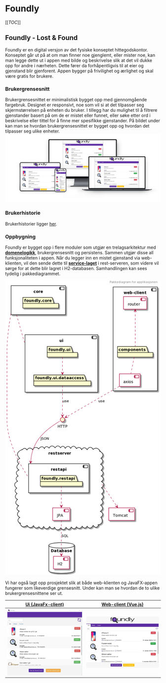 # Foundly

[[_TOC_]]

## Foundly - Lost & Found
Foundly er en digital versjon av det fysiske konseptet hittegodskontor. Konseptet går ut på at om man finner noe gjenglemt, eller mister noe, kan man legge dette ut i appen med bilde og beskrivelse slik at det vil dukke opp for andre i nærheten. Dette fører da forhåpentligvis til at eier og gjenstand blir gjenforent. Appen bygger på frivilighet og ærlighet og skal være gratis for brukere.

### Brukergrensesnitt
Brukergrensesnittet er minimalistisk bygget opp med gjennomgående fargebruk. Designet er responsivt, noe som vil si at det tilpasser seg skjermstørrelsen på enheten du bruker. I tillegg har du mulighet til å filtrere gjenstander basert på om de er mistet eller funnet, eller søke etter ord i beskrivelse eller tittel for å finne mer spesifikke gjenstander. På bildet under kan man se hvordan brukergrensesnittet er bygget opp og hvordan det tilpasser seg ulike enheter.
![Web-client banner](/resources/foundly_responsive_view.png)

### Brukerhistorie
Brukerhistorier ligger [her](/brukerhistorier.md).

### Oppbygning
Foundly er bygget opp i flere moduler som utgjør en trelagsarkitektur med [**domenelogikk**](/foundly/core/README.md), brukergrensesnitt og persistens. Sammen utgjør disse all funksjonaliteten i appen. Når du legger inn en mistet gjenstand via web-klienten, vil den sende dette til [**service-laget**](/foundly/rest-api/README.md) i rest-serveren, som videre vil sørge for at dette blir lagret i H2-databasen. Samhandlingen kan sees tydelig i pakkediagrammet.

![Pakkediagram](/foundly/architecture/packagediagram.png)

Vi har også lagt opp prosjektet slik at både web-klienten og JavaFX-appen fungerer som likeverdige grensesnitt. Under kan man se hvordan de to ulike brukergrensesnittene ser ut.

[**Ui (JavaFx-client)**](/foundly/ui/README.md)             |  [**Web-client (Vue.js)**](/foundly/web-client/README.md) 
:-------------------------:|:-------------------------:
![Ui](/resources/javafx_gui.jpg)  |  ![Web-client](/resources/foundly_web_client.jpg)

